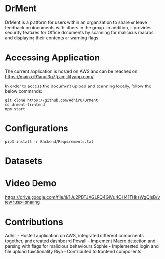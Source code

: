 # DrMent

DrMent is a platform for users within an organization to share or leave feedback on documents with others in the group. In addition, it provides security features for Office documents by scanning for malicious macros and displaying their contents or warning flags.

# Accessing Application
The current application is hosted on AWS and can be reached on: https://main.di91anui3q7fj.amplifyapp.com/

In order to access the document upload and scanning locally, follow the below commands:

    git clone https://github.com/AdhirU/DrMent
    cd drment-frontend
    npm start
# Configurations

    pip3 install -r Backend/Requirements.txt 

# Datasets

# Video Demo
https://drive.google.com/file/d/1Ju2PBTJXGLRQ4GiVu4OH41THksWgQlsB/view?usp=sharing

# Contributions
Adhir - Hosted application on AWS, integrated different components together, and created dashboard
Powall - Implement Macro detection and parsing with flags for malicious behaviours
Sophie - Implemented login and file upload functionality
Riya - Contributed to frontend components

